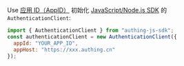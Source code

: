 Use [应用 ID（AppID）](/guides/faqs/get-app-id-and-secret.md) 初始化 [JavaScript/Node.js SDK](/en/reference/sdk-for-node/) 的 `AuthenticationClient`:

```javascript
import { AuthenticationClient } from "authing-js-sdk";
const authenticationClient = new AuthenticationClient({
  appId: "YOUR_APP_ID",
  appHost: "https://xxx.authing.cn"
});
```
